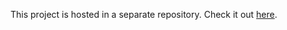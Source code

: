 This project is hosted in a separate repository. Check it out [here](https://github.com/kkKaan/multi-threaded-matrix-operations).
